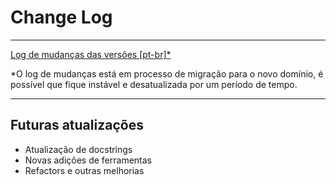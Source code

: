 # Change Log

***

[Log de mudanças das versões [pt-br]*](https://tr0nz0d.github.io/pages/projetos/projeto/libs/docs/pages/changelog.html)

*O log de mudanças está em processo de migração para o novo domínio, é possível que fique instável e desatualizada por um período de tempo.

***

## Futuras atualizações

* Atualização de docstrings
* Novas adições de ferramentas
* Refactors e outras melhorias
